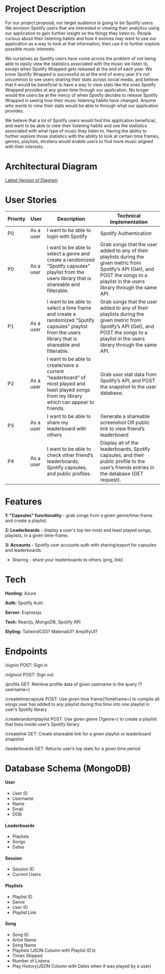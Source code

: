 # Project Description 

For our project proposal, our target audience is going to be Spotify users. We envision Spotify users that are interested in viewing their analytics using our application to gain further insight on the things they listen to. People curious about their listening habits and how it evolves may want to use our application as a way to look at that information, then use it to further explore possible music interests. 

We ourselves as Spotify users have come across the problem of not being able to easily view the statistics associated with the music we listen to, except when Spotify Wrapped gets released at the end of each year. We know Spotify Wrapped is successful as at the end of every year it's not uncommon to see users sharing their stats across social media, and believe that it would be beneficial to have a way to view stats like the ones Spotify Wrapped provides at any given time through our application. No longer would the users be at the mercy of when Spotify decides to release Spotify Wrapped in seeing how their music listening habits have changed. Anyone who wants to view their stats would be able to through what our application provides.

We believe that a lot of Spotify users would find this application beneficial, and want to be able to view their listening habits and see the 
statistics associated with what type of music they listen to. Having the ability to further explore those statistics with the ability to look at certain time frames, genres, playlists, etcetera would enable users to find more music aligned with their interests.

# Architectural Diagram
[Latest Version of Diagram](https://drive.google.com/file/d/1w2agbpS1FLcfwB96QfJlsfnvM6AnF0ey/view)

# User Stories

|Priority|User|Description|Technical Implementation| 
|--------|----|-----------|------------------------|
|P0|As a user|I want to be able to login with Spotify|Spotify Authentication| 
|P0|As a user|I want to be able to select a genre and create a randomized “Spotify capsules” playlist from the users library that is shareable and filterable.|Grab songs that the user added to any of their playlists during the given metric  from Spotify’s API (Get), and POST the songs to a playlist in the users library through the same API. 
|P1|As a user|I want to be able to select a time frame and create a randomized “Spotify capsules” playlist from the users library that is shareable and filterable.|Grab songs that the user added to any of their playlists during the given metric  from Spotify’s API (Get), and POST the songs to a playlist in the users library through the same API.
|P2|As a user|I want to be able to create/save a current “leaderboard” of most played and least played songs from my library which can appear to friends.|Grab user stat data from Spotify’s API, and POST the snapshot to the user database.|
|P3|As a user|I want to be able to share my leaderboard with others|Generate a shareable screenshot OR public link to view friend’s leaderboard|
|P4|As a user|I want to be able to check other friend’s leaderboards, Spotify capsules, and public profiles.|Display all of the leaderboards, Spotify capsules, and their public profile to the user’s friends entries in the database (GET request).|

# Features

**1: "Capsules" functionality** - grab songs from a given genre/time-frame and create a playlist.

**2: Leaderboards** - display a user's top ten most and least played songs, playlists, in a given time-frame.

**3: Accounts** - Spotify user accounts auth with sharing/export for capsules and leaderboards.
- Sharing - share your leaderboards to others (png, link)

# Tech
**Hosting:** Azure

**Auth:** Spotify Auth 

**Server:** Expressjs

**Tech:** Reactjs, MongoDB, Spotify API

**Styling:** TailwindCSS? MaterialUI? AmplifyUI?


# Endpoints

/signin
POST: Sign in

/signout
POST: Sign out

/profile
GET: Retrieve profile data of given username in the query (?username=)

/createtimecapsule
POST: Use given time frame(?timeframe=)  to compile all songs user has added to any playlist during this time into one playlist in user’s Spotify library 

/createrandomplaylist
POST:  Use given genre (?genre=) to create a playlist that lives inside user’s Spotify library

/createlink
GET: Create shareable link for a given playlist or leaderboard snapshot

/leaderboards
GET: Returns user’s top stats for a given time period

# Database Schema (MongoDB)

#### User
- User ID
- Username
- Name
- Email
- DOB

#### Leaderboards
- Playlists
- Songs
- Dates

#### Session
- Session ID
- Current Users

#### Playlists
- Playlist ID
- Genre
- User ID
- Playlist Link

#### Song
- Song ID
- Artist Name
- Song Name
- Playlists (JSON Column with Playlist ID’s)
- Times Skipped
- Number of Listens
- Play History(JSON Column with Dates when it was played by a user)

